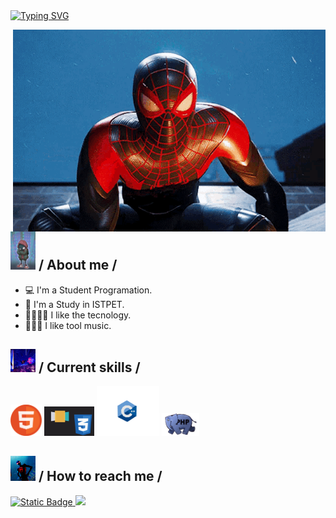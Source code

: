 <div>
  <div align="top">
    <a href="https://git.io/typing-svg"
      ><img
        src="https://readme-typing-svg.demolab.com?font=Fira+Code&weight=500&size=25&pause=800&color=4F46E5&random=false&width=600&height=60&lines=Welcome!+I'm+Anderson+Jacome;Software+Student+is+my+1nd+career.+;I+like+to+technology+%F0%9F%A4%97"
        alt="Typing SVG"
    /></a>
  </div>

<img
    align="right"
    width="500"
    alt="Shimarin"
    src="./assets/hola.gif" />

  <h2>
    <picture
      ><img src="./assets/miles.gif" width="40px"
    /></picture>
    / About me /
  </h2>

  <ul>
    <li>💻 I'm a Student Programation.</li>
    <li>🚀 I'm a Study in ISTPET.</li>
    <li>👨‍👩‍👧‍👧 I like the tecnology.</li>
    <li>🤘🏽🎸 I like tool music.</li>
  </ul>

  <h2>
    <picture
      ><img src="./assets/gid.gif"  width="40px"
    /></picture>
    / Current skills /
  </h2>

  <div>
    <img src="./assets/html.gif"  width="50px" />
    <img src="./assets/css.gif" width="80px" />
    <img src="./assets/c++.gif" width="100px" />
    <img src="./assets/php.gif" width="60px" />
  </div>

<h2>
  <picture
    ><img
      src="./assets/morales.gif"
      width="40px"
  /></picture>
  / How to reach me /
</h2>

<div align="left">
    <a
    href="https://instagram.com/Iam_alexxander_"
    target="_blank">
      <img alt="Static Badge" src="https://img.shields.io/badge/Halucard.123_-black?style=flat&logo=instagram&logoColor=%23cd486b&color=%23fccc63">
    </a>
    <a
      href="https://github.com/Iamalexxander"
      target="_blank">
      <img
        src="https://img.shields.io/badge/Tell69-black?style=flat-square&logo=github"
        t="github" />
    </a>
   
  </div>
</div>
